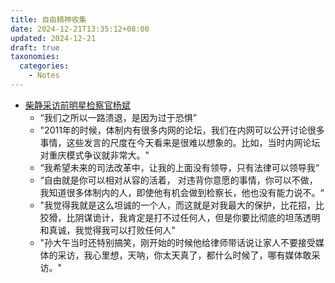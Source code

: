 ```yaml
---
title: 自由精神收集
date: 2024-12-21T13:35:12+08:00
updated: 2024-12-21
draft: true
taxonomies:
  categories:
    - Notes
---
```


<!-- more -->

- [柴静采访前明星检察官杨斌](https://www.youtube.com/watch?v=eLsJGEMWvhs)
  - “我们之所以一路溃退，是因为过于恐惧”
  - "2011年的时候，体制内有很多内网的论坛，我们在内网可以公开讨论很多事情，这些发言的尺度在今天看来是很难以想象的。比如，当时内网论坛对重庆模式争议就非常大。"
  - “我希望未来的司法改革中，让我的上面没有领导，只有法律可以领导我“
  - “自由就是你可以相对从容的活着， 对违背你意愿的事情，你可以不做，我知道很多体制内的人，即使他有机会做到检察长，他也没有能力说不。“
  - "我觉得我就是这么坦诚的一个人，而这就是对我最大的保护，比花招，比狡猾，比阴谋诡计，我肯定是打不过任何人，但是你要比彻底的坦荡透明和真诚，我觉得我可以打败任何人"
  - "孙大午当时还特别搞笑，刚开始的时候他给律师带话说让家人不要接受媒体的采访，我心里想，天呐，你太天真了，都什么时候了，哪有媒体敢采访。"
